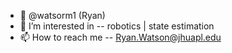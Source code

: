 - 👋 @watsorm1 (Ryan)
- 👀 I’m interested in -- robotics | state estimation 
- 📫 How to reach me -- Ryan.Watson@jhuapl.edu

<!---
watsorm1/watsorm1 is a ✨ special ✨ repository because its `README.md` (this file) appears on your GitHub profile.
You can click the Preview link to take a look at your changes.
--->
